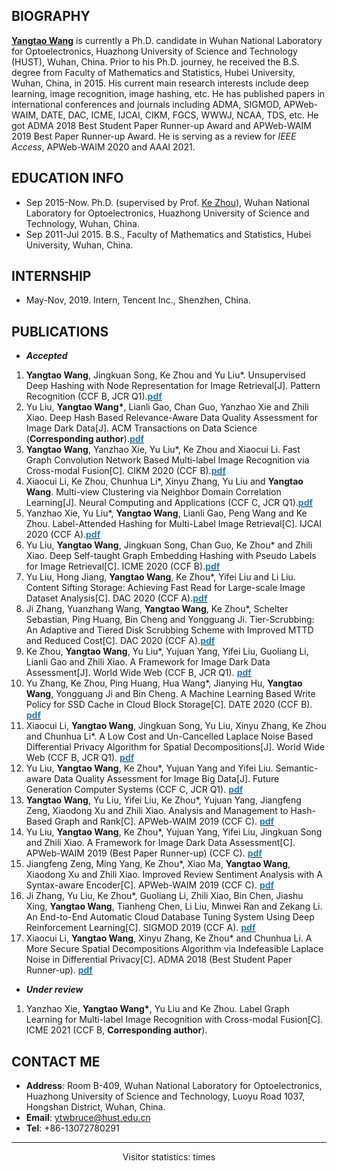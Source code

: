 ## BIOGRAPHY
**[Yangtao Wang](https://github.com/wangyangtao)** is currently a Ph.D. candidate in Wuhan National Laboratory for Optoelectronics, Huazhong University of Science and Technology (HUST), Wuhan, China. Prior to his Ph.D. journey, he received the B.S. degree from Faculty of Mathematics and Statistics, Hubei University, Wuhan, China, in 2015. His current main research interests include deep learning, image recognition, image hashing, etc. He has published papers in international conferences and journals including ADMA, SIGMOD, APWeb-WAIM, DATE, DAC, ICME, IJCAI, CIKM, FGCS, WWWJ, NCAA, TDS, etc. He got ADMA 2018 Best Student Paper Runner-up Award and APWeb-WAIM 2019 Best Paper Runner-up Award. He is serving as a review for *IEEE Access*, APWeb-WAIM 2020 and AAAI 2021.

## EDUCATION INFO
- Sep 2015-Now. Ph.D. (supervised by Prof. [Ke Zhou](http://faculty.hust.edu.cn/zhouke2/zh_CN/index.htm)), Wuhan National Laboratory for Optoelectronics, Huazhong University of Science and Technology, Wuhan, China.
- Sep 2011-Jul 2015. B.S., Faculty of Mathematics and Statistics, Hubei University, Wuhan, China.

## INTERNSHIP
- May-Nov, 2019. Intern, Tencent Inc., Shenzhen, China.

## PUBLICATIONS
- ***Accepted***
<ol>
 <li><strong>Yangtao Wang</strong>, Jingkuan Song, Ke Zhou and Yu Liu*. Unsupervised Deep Hashing with Node Representation for Image Retrieval[J]. Pattern Recognition (CCF B, JCR Q1).<a href="https://github.com/wangyangtao/wangyangtao.github.io/blob/master/non.pdf"><strong><font color="#267cb9">pdf</font></strong></a></li> 
 
 <li>Yu Liu, <strong>Yangtao Wang*</strong>, Lianli Gao, Chan Guo, Yanzhao Xie and Zhili Xiao. Deep Hash Based Relevance-Aware Data Quality Assessment
for Image Dark Data[J]. ACM Transactions on Data Science (<strong>Corresponding author</strong>).<a href="https://github.com/wangyangtao/wangyangtao.github.io/blob/master/non.pdf"><strong><font color="#267cb9">pdf</font></strong></a></li>
 
 <li><strong>Yangtao Wang</strong>, Yanzhao Xie, Yu Liu*, Ke Zhou and Xiaocui Li. Fast Graph Convolution Network Based Multi-label Image Recognition via Cross-modal Fusion[C]. CIKM 2020 (CCF B).<a href="https://dl.acm.org/doi/pdf/10.1145/3340531.3411880"><strong><font color="#267cb9">pdf</font></strong></a></li>  
 
 <li>Xiaocui Li, Ke Zhou, Chunhua Li*, Xinyu Zhang, Yu Liu and <strong>Yangtao Wang</strong>. Multi-view Clustering via Neighbor Domain Correlation Learning[J]. Neural Computing and Applications (CCF C, JCR Q1).<a href="https://link.springer.com/content/pdf/10.1007/s00521-020-05185-y.pdf"><strong><font color="#267cb9">pdf</font></strong></a></li>   
  
<li>Yanzhao Xie, Yu Liu*, <strong>Yangtao Wang</strong>, Lianli Gao, Peng Wang and Ke Zhou. Label-Attended Hashing for Multi-Label Image Retrieval[C]. IJCAI 2020 (CCF A).<a href="https://www.ijcai.org/Proceedings/2020/0133.pdf"><strong><font color="#267cb9">pdf</font></strong></a></li> 
  
<li>Yu Liu, <strong>Yangtao Wang</strong>, Jingkuan Song, Chan Guo, Ke Zhou* and Zhili Xiao. Deep Self-taught Graph Embedding Hashing with Pseudo Labels for Image Retrieval[C]. ICME 2020 (CCF B).<a href="https://ieeexplore.ieee.org/stamp/stamp.jsp?tp=&arnumber=9102819"><strong><font color="#267cb9">pdf</font></strong></a></li>

<li>Yu Liu, Hong Jiang, <strong>Yangtao Wang</strong>, Ke Zhou*, Yifei Liu and Li Liu. Content Sifting Storage: Achieving Fast Read for Large-scale Image Dataset Analysis[C]. DAC 2020 (CCF A).<a href="https://ieeexplore.ieee.org/stamp/stamp.jsp?tp=&arnumber=9218738"><strong><font color="#267cb9">pdf</font></strong></a></li> 

<li>Ji Zhang, Yuanzhang Wang, <strong>Yangtao Wang</strong>, Ke Zhou*, Schelter Sebastian, Ping Huang, Bin Cheng and Yongguang Ji. Tier-Scrubbing: An Adaptive and Tiered Disk Scrubbing Scheme with Improved MTTD and Reduced Cost[C]. DAC 2020 (CCF A).<a href="https://ieeexplore.ieee.org/stamp/stamp.jsp?tp=&arnumber=9218551"><strong><font color="#267cb9">pdf</font></strong></a></li>  

<li>Ke Zhou, <strong>Yangtao Wang</strong>, Yu Liu*, Yujuan Yang, Yifei Liu, Guoliang Li, Lianli Gao and Zhili Xiao. A Framework for Image Dark Data Assessment[J]. World Wide Web  (CCF B, JCR Q1). <a href="https://link.springer.com/content/pdf/10.1007/s11280-020-00779-x.pdf"><strong><font color="#267cb9">pdf</font></strong></a></li>

<li>Yu Zhang, Ke Zhou, Ping Huang, Hua Wang*, Jianying Hu, <strong>Yangtao Wang</strong>, Yongguang Ji and Bin Cheng. A Machine Learning Based Write Policy for SSD Cache in Cloud Block Storage[C]. DATE 2020 (CCF B). <a href="https://ieeexplore.ieee.org/stamp/stamp.jsp?tp=&arnumber=9116539"><strong><font color="#267cb9">pdf</font></strong></a></li>

<li>Xiaocui Li, <strong>Yangtao Wang</strong>, Jingkuan Song, Yu Liu, Xinyu Zhang, Ke Zhou and Chunhua Li*. A Low Cost and Un-Cancelled Laplace Noise Based Differential Privacy Algorithm for Spatial Decompositions[J]. World Wide Web (CCF B, JCR Q1). <a href="https://link.springer.com/content/pdf/10.1007/s11280-019-00769-8.pdf"><strong><font color="#267cb9">pdf</font></strong></a></li>

<li>Yu Liu, <strong>Yangtao Wang</strong>, Ke Zhou*, Yujuan Yang and Yifei Liu. Semantic-aware Data Quality Assessment for Image Big Data[J]. Future Generation Computer Systems (CCF C, JCR Q1). <a href="https://www.sciencedirect.com/science/article/pii/S0167739X19302304"><strong><font color="#267cb9">pdf</font></strong></a></li>


<li><strong>Yangtao Wang</strong>, Yu Liu, Yifei Liu, Ke Zhou*, Yujuan Yang, Jiangfeng Zeng, Xiaodong Xu and Zhili Xiao. Analysis and Management to Hash-Based Graph and Rank[C]. APWeb-WAIM 2019 (CCF C). <a href="https://link.springer.com/content/pdf/10.1007%2F978-3-030-26072-9_22.pdf"><strong><font color="#267cb9">pdf</font></strong></a></li>


<li>Yu Liu, <strong>Yangtao Wang</strong>, Ke Zhou*, Yujuan Yang, Yifei Liu, Jingkuan Song and Zhili Xiao. A Framework for Image Dark Data Assessment[C]. APWeb-WAIM 2019 (Best Paper Runner-up) (CCF C). <a href="https://link.springer.com/content/pdf/10.1007%2F978-3-030-26072-9_1.pdf"><strong><font color="#267cb9">pdf</font></strong></a></li>


<li>Jiangfeng Zeng, Ming Yang, Ke Zhou*, Xiao Ma, <strong>Yangtao Wang</strong>, Xiaodong Xu and Zhili Xiao. Improved Review Sentiment Analysis with A Syntax-aware Encoder[C]. APWeb-WAIM 2019 (CCF C). <a href="https://link.springer.com/content/pdf/10.1007%2F978-3-030-26075-0_6.pdf"><strong><font color="#267cb9">pdf</font></strong></a></li>


<li>Ji Zhang, Yu Liu, Ke Zhou*, Guoliang Li, Zhili Xiao, Bin Chen, Jiashu Xing, <strong>Yangtao Wang</strong>, Tianheng Chen, Li Liu, Minwei Ran and Zekang Li. An End-to-End Automatic Cloud Database Tuning System Using Deep Reinforcement Learning[C]. SIGMOD 2019 (CCF A). <a href="https://dl.acm.org/doi/pdf/10.1145/3299869.3300085"><strong><font color="#267cb9">pdf</font></strong></a></li>


<li>Xiaocui Li, <strong>Yangtao Wang</strong>, Xinyu Zhang, Ke Zhou* and Chunhua Li. A More Secure Spatial Decompositions Algorithm via Indefeasible Laplace Noise in Differential Privacy[C]. ADMA 2018 (Best Student Paper Runner-up). <a href="https://link.springer.com/content/pdf/10.1007%2F978-3-030-05090-0_19.pdf"><strong><font color="#267cb9">pdf</font></strong></a></li>

</ol>

- ***Under review***
<ol>
<!--<li><strong>Yangtao Wang</strong>, Yanzhao Xie, Jingkuan Song, Ke Zhou and Yu Liu*. CFMIC: Cross-modal Fusion for Multi-label Image Classification with Attention Mechanism[J]. IEEE Transactions on Multimedia (CCF B, JCR Q1).</li>-->

<!--<li><strong>Yangtao Wang</strong>, Yanzhao Xie, Yu Liu* and Ke Zhou. G-CAM: Graph Convolution Network Based Class Activation Mapping for Multi-label Image Recognition[C]. AAAI 2021 (CCF A).</li>-->

<li>Yanzhao Xie, <strong>Yangtao Wang*</strong>, Yu Liu and Ke Zhou. Label Graph Learning for Multi-label Image Recognition with Cross-modal Fusion[C]. ICME 2021 (CCF B, <strong>Corresponding author</strong>).</li>

</ol>

## CONTACT ME
- **Address**: Room B-409, Wuhan National Laboratory for Optoelectronics, Huazhong University of Science and Technology, Luoyu Road 1037, Hongshan District, Wuhan, China.
- **Email**: ytwbruce@hust.edu.cn
- **Tel**: +86-13072780291

***
<center>
<script async src="//busuanzi.ibruce.info/busuanzi/2.3/busuanzi.pure.mini.js"></script>
<span id="busuanzi_container_site_pv">Visitor statistics: <span id="busuanzi_value_site_pv"></span> times</span>
